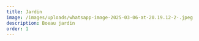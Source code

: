 ```yaml
---
title: Jardin
image: /images/uploads/whatsapp-image-2025-03-06-at-20.19.12-2-.jpeg
description: Boeau jardin
order: 1
---
```

